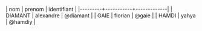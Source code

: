 | nom     | prenom    | identifiant |
|---------+-----------+-------------|
| DIAMANT | alexandre | @diamant    |
| GAIE    | florian   | @gaie       |
| HAMDI   | yahya     | @hamdiy     |
